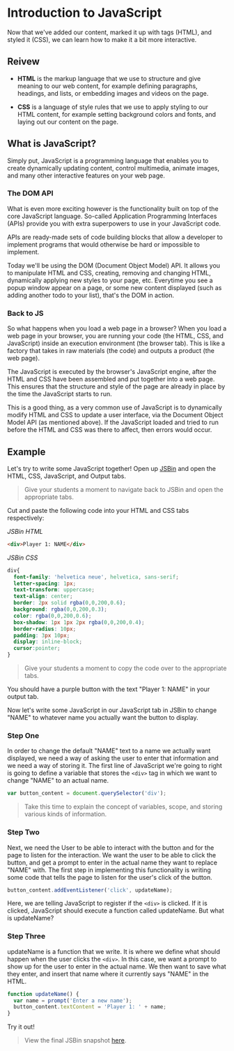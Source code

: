 # Introduction to JavaScript
Now that we've added our content, marked it up with tags (HTML), and styled it (CSS), we can learn how to make it a bit more interactive.

## Reivew
  * **HTML** is the markup language that we use to structure and give meaning to our web content, for example defining paragraphs, headings, and lists, or embedding images and videos on the page.

  * **CSS** is a language of style rules that we use to apply styling to our HTML content, for example setting background colors and fonts, and laying out our content on the page.

## What is JavaScript?
Simply put, JavaScript is a programming language that enables you to create dynamically updating content, control multimedia, animate images, and many other interactive features on your web page.

### The DOM API
What is even more exciting however is the functionality built on top of the core JavaScript language. So-called Application Programming Interfaces (APIs) provide you with extra superpowers to use in your JavaScript code.

APIs are ready-made sets of code building blocks that allow a developer to implement programs that would otherwise be hard or impossible to implement.

Today we'll be using the DOM (Document Object Model) API. It allows you to manipulate HTML and CSS, creating, removing and changing HTML, dynamically applying new styles to your page, etc. Everytime you see a popup window appear on a page, or some new content displayed (such as adding another todo to your list), that's the DOM in action.

### Back to JS
So what happens when you load a web page in a browser? When you load a web page in your browser, you are running your code (the HTML, CSS, and JavaScript) inside an execution environment (the browser tab). This is like a factory that takes in raw materials (the code) and outputs a product (the web page).

The JavaScript is executed by the browser's JavaScript engine, after the HTML and CSS have been assembled and put together into a web page. This ensures that the structure and style of the page are already in place by the time the JavaScript starts to run.

This is a good thing, as a very common use of JavaScript is to dynamically modify HTML and CSS to update a user interface, via the Document Object Model API (as mentioned above). If the JavaScript loaded and tried to run before the HTML and CSS was there to affect, then errors would occur.

## Example
Let's try to write some JavaScript together! Open up [JSBin](http://jsbin.com/ "JSBin") and open the HTML, CSS, JavaScript, and Output tabs.

>Give your students a moment to navigate back to JSBin and open the appropriate tabs.

Cut and paste the following code into your HTML and CSS tabs respectively:

*JSBin HTML*
```HTML
<div>Player 1: NAME</div>
```

*JSBin CSS*
```CSS
div{
  font-family: 'helvetica neue', helvetica, sans-serif;
  letter-spacing: 1px;
  text-transform: uppercase;
  text-align: center;
  border: 2px solid rgba(0,0,200,0.6);
  background: rgba(0,0,200,0.3);
  color: rgba(0,0,200,0.6);
  box-shadow: 1px 1px 2px rgba(0,0,200,0.4);
  border-radius: 10px;
  padding: 3px 10px;
  display: inline-block;
  cursor:pointer;
}
```

>Give your students a moment to copy the code over to the appropriate tabs.

You should have a purple button with the text "Player 1: NAME" in your output tab.

Now let's write some JavaScript in our JavaScript tab in JSBin to change "NAME" to whatever name you actually want the button to display.

### Step One
In order to change the default "NAME" text to a name we actually want displayed, we need a way of asking the user to enter that information and we need a way of storing it. The first line of JavaScript we're going to right is going to define a variable that stores the `<div>` tag in which we want to change "NAME" to an actual name.

```JavaScript
var button_content = document.querySelector('div');
```

>Take this time to explain the concept of variables, scope, and storing various kinds of information.

### Step Two
Next, we need the User to be able to interact with the button and for the page to listen for the interaction. We want the user to be able to click the button, and get a prompt to enter in the actual name they want to replace "NAME" with. The first step in implementing this functionality is writing some code that tells the page to listen for the user's click of the button.

```JavaScript
button_content.addEventListener('click', updateName);
```

Here, we are telling JavaScript to register if the `<div>` is clicked. If it is clicked, JavaScript should execute a function called updateName. But what is updateName?

### Step Three
updateName is a function that we write. It is where we define what should happen when the user clicks the `<div>`. In this case, we want a prompt to show up for the user to enter in the actual name. We then want to save what they enter, and insert that name where it currently says "NAME" in the HTML.

```JavaScript
function updateName() {
  var name = prompt('Enter a new name');
  button_content.textContent = 'Player 1: ' + name;
}
```

Try it out!

>View the final JSBin snapshot [here](http://jsbin.com/pacatop/6/edit?html,css,js,output "Final JSBin Snapshot").
